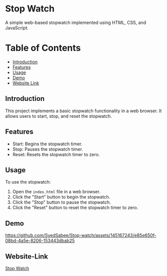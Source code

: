 # Stop Watch

A simple web-based stopwatch implemented using HTML, CSS, and JavaScript.

# Table of Contents

  - [Introduction](#Introduction)
  - [Features](#Features)
  - [Usage](#Usage)
  - [Demo](#Demo)
  - [Website Link](#Website-Link)

## Introduction
This project implements a basic stopwatch functionality in a web browser. It allows users to start, stop, and reset the stopwatch.

## Features

  - Start: Begins the stopwatch timer.
  - Stop: Pauses the stopwatch timer.
  - Reset: Resets the stopwatch timer to zero.

## Usage
To use the stopwatch:

  1. Open the `index.html` file in a web browser.
  2. Click the "Start" button to begin the stopwatch.
  3. Click the "Stop" button to pause the stopwatch.
  4. Click the "Reset" button to reset the stopwatch timer to zero.

## Demo

https://github.com/SyedSabee/Stop-watch/assets/145167243/e85e650f-08bd-4a5e-8206-153443dbab25

## Website-Link

[Stop Watch](https://syedsabee.github.io/Stop-watch/)
